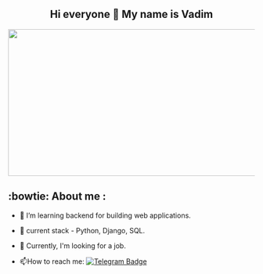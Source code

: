 
<h2 align='center'> Hi everyone 👋 My name is Vadim</h2>
<div align="center">
  <img src="https://media.giphy.com/media/6UFgdU9hirj1pAOJyN/giphy.gif" width="600" height="300"/>
</div>

## :bowtie: About me :
- :telescope: I’m learning backend for building web applications.

- :seedling: current stack - Python, Django, SQL.

- :mag_right: Currently, I'm looking for a job.

- :mailbox:How to reach me: [![Telegram Badge](https://img.shields.io/badge/Telegram-blue)](https://t.me/spusyk)



<!--
**WakoSS-nsk/WakoSS-nsk** is a ✨ _special_ ✨ repository because its `README.md` (this file) appears on your GitHub profile.

Here are some ideas to get you started:

- 🔭 I’m currently working on ...
- 🌱 I’m currently learning ...
- 👯 I’m looking to collaborate on ...
- 🤔 I’m looking for help with ...
- 💬 Ask me about ...
- 📫 How to reach me: ...
- 😄 Pronouns: ...
- ⚡ Fun fact: ...
-->
